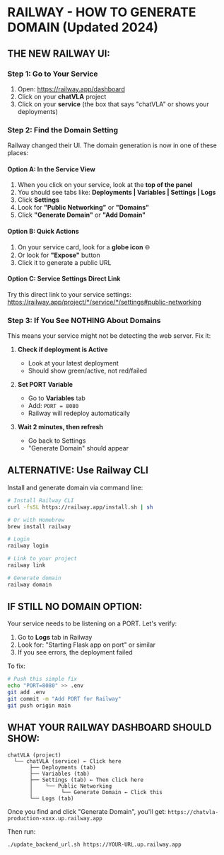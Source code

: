 # RAILWAY - HOW TO GENERATE DOMAIN (Updated 2024)

## THE NEW RAILWAY UI:

### Step 1: Go to Your Service
1. Open: https://railway.app/dashboard
2. Click on your **chatVLA** project
3. Click on your **service** (the box that says "chatVLA" or shows your deployments)

### Step 2: Find the Domain Setting
Railway changed their UI. The domain generation is now in one of these places:

#### Option A: In the Service View
1. When you click on your service, look at the **top of the panel**
2. You should see tabs like: **Deployments | Variables | Settings | Logs**
3. Click **Settings**
4. Look for **"Public Networking"** or **"Domains"**
5. Click **"Generate Domain"** or **"Add Domain"**

#### Option B: Quick Actions
1. On your service card, look for a **globe icon** 🌐
2. Or look for **"Expose"** button
3. Click it to generate a public URL

#### Option C: Service Settings Direct Link
Try this direct link to your service settings:
https://railway.app/project/*/service/*/settings#public-networking

### Step 3: If You See NOTHING About Domains

This means your service might not be detecting the web server. Fix it:

1. **Check if deployment is Active**
   - Look at your latest deployment
   - Should show green/active, not red/failed

2. **Set PORT Variable**
   - Go to **Variables** tab
   - Add: `PORT = 8080`
   - Railway will redeploy automatically

3. **Wait 2 minutes, then refresh**
   - Go back to Settings
   - "Generate Domain" should appear

## ALTERNATIVE: Use Railway CLI

Install and generate domain via command line:
```bash
# Install Railway CLI
curl -fsSL https://railway.app/install.sh | sh

# Or with Homebrew
brew install railway

# Login
railway login

# Link to your project
railway link

# Generate domain
railway domain
```

## IF STILL NO DOMAIN OPTION:

Your service needs to be listening on a PORT. Let's verify:

1. Go to **Logs** tab in Railway
2. Look for: "Starting Flask app on port" or similar
3. If you see errors, the deployment failed

To fix:
```bash
# Push this simple fix
echo "PORT=8080" >> .env
git add .env
git commit -m "Add PORT for Railway"
git push origin main
```

## WHAT YOUR RAILWAY DASHBOARD SHOULD SHOW:

```
chatVLA (project)
  └── chatVLA (service) ← Click here
       ├── Deployments (tab)
       ├── Variables (tab)
       ├── Settings (tab) ← Then click here
       │    └── Public Networking
       │         └── Generate Domain ← Click this
       └── Logs (tab)
```

Once you find and click "Generate Domain", you'll get:
`https://chatvla-production-xxxx.up.railway.app`

Then run:
```bash
./update_backend_url.sh https://YOUR-URL.up.railway.app
```
